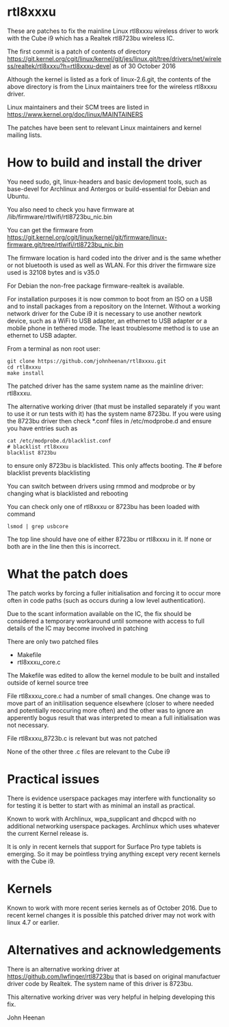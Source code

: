 # rtl8xxxu

These are patches to fix the mainline Linux rtl8xxxu wireless driver to work with the Cube i9 which has a Realtek rtl8723bu wireless IC.

The first commit is a patch of contents of directory
https://git.kernel.org/cgit/linux/kernel/git/jes/linux.git/tree/drivers/net/wireless/realtek/rtl8xxxu?h=rtl8xxxu-devel
as of 30 October 2016

Although the kernel is listed as a fork of linux-2.6.git, the contents of the above directory is from the Linux maintainers tree for the wireless rtl8xxxu driver.

Linux maintainers and their SCM trees are listed in https://www.kernel.org/doc/linux/MAINTAINERS

The patches have been sent to relevant Linux maintainers and kernel mailing lists.

# How to build and install the driver

You need sudo, git, linux-headers and basic devlopment tools, such as base-devel for Archlinux and Antergos or build-essential for Debian and Ubuntu.

You also need to check you have firmware at /lib/firmware/rtlwifi/rtl8723bu_nic.bin

You can get the firmware from
https://git.kernel.org/cgit/linux/kernel/git/firmware/linux-firmware.git/tree/rtlwifi/rtl8723bu_nic.bin

The firmware location is hard coded into the driver and is the same whether or not bluetooth is used as well as WLAN. For this driver the firmware size used is 32108 bytes and is v35.0

For Debian the non-free package firmware-realtek is available.

For installation purposes it is now common to boot from an ISO on a USB and to install packages from a repository on the Internet. Without a working network driver for the Cube i9 it is necessary to use another newtork device, such as a WiFi to USB adapter, an ethernet to USB adapter or a mobile phone in tethered mode. The least troublesome method is to use an ethernet to USB adapter.

From a terminal as non root user:

```
git clone https://github.com/johnheenan/rtl8xxxu.git
cd rtl8xxxu
make install

```

The patched driver has the same system name as the mainline driver: rtl8xxxu. 

The alternative working driver (that must be installed separately if you want to use it or run tests with it) has the system name 8723bu. If you were using the 8723bu driver then check *.conf files in /etc/modprobe.d and ensure you have entries such as

```
cat /etc/modprobe.d/blacklist.conf
# blacklist rtl8xxxu
blacklist 8723bu

```
to ensure only 8723bu is blacklisted. This only affects booting. The # before blacklist prevents blacklisting

You can switch between drivers using rmmod and modprobe or by changing what is blacklisted and rebooting

You can check only one of rtl8xxxu or 8723bu has been loaded with command

```
lsmod | grep usbcore
```
The top line should have one of either 8723bu or rtl8xxxu in it. If none or both are in the line then this is incorrect.


# What the patch does

The patch works by forcing a fuller initialisation and forcing it to occur more often in code paths (such as occurs during a low level authentication).

Due to the scant information available on the IC, the fix should be considered a temporary workaround until someone with access to full details of the IC may become involved in patching

There are only two patched files
* Makefile
* rtl8xxxu_core.c

The Makefile was edited to allow the kernel module to be built and installed outside of kernel source tree

File rtl8xxxu_core.c had a number of small changes. One change was to move part of an initilisation sequence elsewhere (closer to where needed and potentially reoccuring more often) and the other was to ignore an apperently bogus result that was interpreted to mean a full initialisation was not necessary.

File rtl8xxxu_8723b.c is relevant but was not patched

None of the other three .c files are relevant to the Cube i9


# Practical issues

There is evidence userspace packages may interfere with functionality so for testing it is better to start with as minimal an install as practical.

Known to work with Archlinux, wpa_supplicant and dhcpcd with no additional networking userspace packages. Archlinux which uses whatever the current Kernel release is.

It is only in recent kernels that support for Surface Pro type tablets is emerging. So it may be pointless trying anything except very recent kernels with the Cube i9.


# Kernels

Known to work with more recent series kernels as of October 2016. Due to recent kernel changes it is possible this patched driver may not work with linux 4.7 or earlier. 


# Alternatives and acknowledgements

There is an alternative working driver at https://github.com/lwfinger/rtl8723bu that is based on original manufactuer driver code by Realtek. The system name of this driver is 8723bu.

This alternative working driver was very helpful in helping developing this fix.


John Heenan
